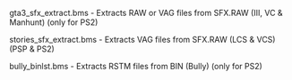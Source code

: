 gta3_sfx_extract.bms - Extracts RAW or VAG files from SFX.RAW (III, VC & Manhunt) (only for PS2)

stories_sfx_extract.bms - Extracts VAG files from SFX.RAW (LCS & VCS) (PSP & PS2)

bully_binlst.bms - Extracts RSTM files from BIN (Bully) (only for PS2)
